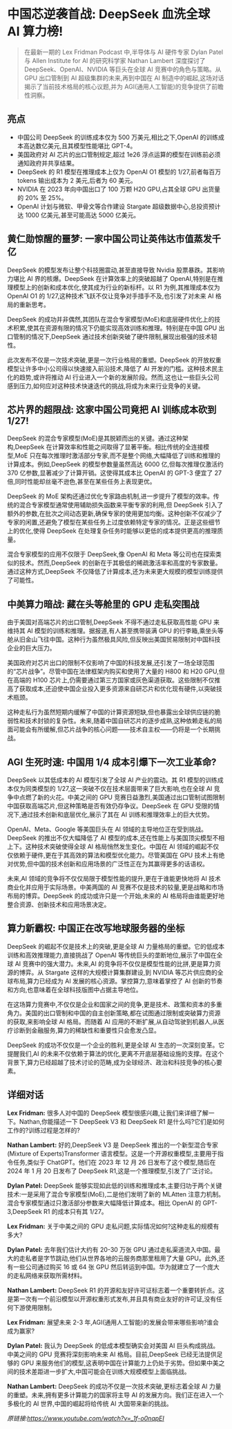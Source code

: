# 中国芯逆袭首战: DeepSeek 血洗全球 AI 算力榜!

> 在最新一期的 Lex Fridman Podcast 中,半导体与 AI 硬件专家 Dylan Patel 与 Allen Institute for AI 的研究科学家 Nathan Lambert 深度探讨了 DeepSeek、OpenAI、NVIDIA 等巨头在全球 AI 竞赛中的角色与策略。从 GPU 出口管制到 AI 超级集群的未来,再到中国在 AI 制造中的崛起,这场对话揭示了当前技术格局的核心议题,并为 AGI(通用人工智能)的竞争提供了前瞻性洞察。

## 亮点
- 中国公司 DeepSeek 的训练成本仅为 500 万美元,相比之下,OpenAI 的训练成本高达数亿美元,且其模型性能堪比 GPT-4。  
- 美国政府对 AI 芯片的出口管制规定,超过 1e26 浮点运算的模型在训练前必须通知政府并共享结果。  
- DeepSeek 的 R1 模型在推理成本上仅为 OpenAI O1 模型的 1/27,前者每百万 tokens 输出成本为 2 美元,后者为 60 美元。  
- NVIDIA 在 2023 年向中国出口了 100 万颗 H20 GPU,占其全球 GPU 出货量的 20% 至 25%。  
- OpenAI 计划与微软、甲骨文等合作建设 Stargate 超级数据中心,总投资预计达 1000 亿美元,甚至可能高达 5000 亿美元。

## 黄仁勋惊醒的噩梦: 一家中国公司让英伟达市值蒸发千亿
DeepSeek 的模型发布让整个科技圈震动,甚至直接导致 Nvidia 股票暴跌。其影响力堪比 AI 界的核爆。DeepSeek 在计算效率上的突破超越了 OpenAI,特别是在推理模型上的创新和成本优化,使其成为行业的新标杆。以 R1 为例,其推理成本仅为 OpenAI O1 的 1/27,这种技术飞跃不仅让竞争对手措手不及,也引发了对未来 AI 格局的重新思考。

DeepSeek 的成功并非偶然,其团队在混合专家模型(MoE)和底层硬件优化上的技术积累,使其在资源有限的情况下仍能实现高效训练和推理。特别是在中国 GPU 出口管制的情况下,DeepSeek 通过技术创新突破了硬件限制,展现出极强的技术韧性。

此次发布不仅是一次技术突破,更是一次行业格局的重塑。DeepSeek 的开放权重模型让许多中小公司得以快速接入前沿技术,降低了 AI 开发的门槛。这种技术民主化的趋势,或许将推动 AI 行业进入一个新的发展阶段。然而,这也让一些巨头公司感到压力,如何应对这种技术快速迭代的挑战,将成为未来行业竞争的关键。

## 芯片界的超限战: 这家中国公司竟把 AI 训练成本砍到 1/27!
DeepSeek 的混合专家模型(MoE)是其脱颖而出的关键。通过这种架构,DeepSeek 在计算效率和性能之间取得了显著平衡。相比传统的全连接模型,MoE 只在每次推理时激活部分专家,而不是整个网络,大幅降低了训练和推理的计算成本。例如,DeepSeek 的模型参数量虽然高达 6000 亿,但每次推理仅激活约 370 亿参数,显著减少了计算开销。这使得其成本比 OpenAI 的 GPT-3 便宜了 27 倍,同时性能却丝毫不逊色,甚至在某些任务上表现更优。

DeepSeek 的 MoE 架构还通过优化专家路由机制,进一步提升了模型的效率。传统的混合专家模型通常使用辅助损失函数来平衡专家的利用,但 DeepSeek 引入了额外的参数,在批次之间动态更新,确保专家的使用更加均衡。这种创新不仅减少了专家的闲置,还避免了模型在某些任务上过度依赖特定专家的情况。正是这些细节上的优化,使得 DeepSeek 在处理复杂任务时能够以更低的成本提供更高的推理质量。

混合专家模型的应用不仅限于 DeepSeek,像 OpenAI 和 Meta 等公司也在探索类似的技术。然而,DeepSeek 的创新在于其极低的稀疏激活率和高度的专家数量。通过这种方式,DeepSeek 不仅降低了计算成本,还为未来更大规模的模型训练提供了可能性。

## 中美算力暗战: 藏在头等舱里的 GPU 走私突围战
由于美国对高端芯片的出口管制,DeepSeek 不得不通过走私获取高性能 GPU 来维持其 AI 模型的训练和推理。据报道,有人甚至携带装满 GPU 的行李箱,乘坐头等舱从旧金山飞往中国。这种行为虽然极具风险,但反映出美国贸易限制对中国科技企业的巨大压力。

美国政府对芯片出口的限制不仅影响了中国的科技发展,还引发了一场全球范围的“芯片战争”。尽管中国在法律框架内购买和使用了大量的 H800 和 H20 GPU,但在高端的 H100 芯片上,仍需要通过第三方国家或灰色渠道获取。这些限制不仅推高了获取成本,还迫使中国企业投入更多资源来自研芯片和优化现有硬件,以突破技术瓶颈。

这种走私行为虽然短期内缓解了中国的计算资源短缺,但也暴露出全球供应链的脆弱性和技术封锁的复杂性。未来,随着中国自研芯片的逐步成熟,这种依赖走私的局面可能会有所缓解,但芯片战争的核心问题——技术自主权——仍将是一个长期挑战。

## AGI 生死时速: 中国用 1/4 成本引爆下一次工业革命?
DeepSeek 以其低成本的 AI 模型引发了全球 AI 产业的震动。其 R1 模型的训练成本仅为同类模型的 1/27,这一突破不仅在技术层面带来了巨大影响,也在全球 AI 竞争中点燃了新的火花。中美之间的 GPU 竞赛日益激烈,美国通过出口管制试图限制中国获取高端芯片,但这种策略是否有效仍存争议。DeepSeek 在 GPU 受限的情况下,通过技术创新和底层优化,展示了其在 AI 训练和推理效率上的巨大优势。

OpenAI、Meta、Google 等美国巨头在 AI 领域的主导地位正在受到挑战。DeepSeek 的推出不仅大幅降低了 AI 模型的成本,还在性能上与美国顶尖模型不相上下。这种技术突破使得全球 AI 格局悄然发生变化。中国在 AI 领域的崛起不仅仅依赖于硬件,更在于其高效的算法和模型优化能力。尽管美国在 GPU 技术上有绝对优势,但中国的技术创新和应用场景的广泛性正在为其赢得更多的话语权。

未来,AI 领域的竞争将不仅仅局限于模型性能的提升,更在于谁能更快地将 AI 技术商业化并应用于实际场景。中美两国的 AI 竞赛不仅是技术的较量,更是战略和市场布局的博弈。DeepSeek 的成功或许只是一个开始,未来的 AI 格局将由谁能更好地整合资源、创新技术和应用场景决定。

## 算力新霸权: 中国正在改写地球服务器的坐标
DeepSeek 的崛起不仅是技术上的突破,更是全球 AI 力量格局的重塑。它的低成本训练和高效推理能力,直接挑战了 OpenAI 等传统巨头的垄断地位,展示了中国在全球 AI 竞赛中的强大潜力。未来,AI 的竞争将不仅仅是模型性能的比拼,更是算力资源的博弈。从 Stargate 这样的大规模计算集群建设,到 NVIDIA 等芯片供应商的全球布局,算力已经成为 AI 发展的核心资源。掌控算力,意味着掌控了 AI 创新的节奏和方向,也意味着在全球科技版图中占据主导地位。

在这场算力竞赛中,不仅仅是企业和国家之间的竞争,更是技术、政策和资本的多重角力。美国的出口管制和中国的自主创新策略,都在试图通过限制或突破算力资源的获取,来影响全球 AI 格局。而随着 AI 应用的不断扩展,从自动驾驶到机器人,从医疗诊断到金融服务,算力的稀缺性和重要性只会愈发凸显。

DeepSeek 的成功不仅仅是一个企业的胜利,更是全球 AI 生态的一次深刻变革。它提醒我们,AI 的未来不仅依赖于算法的优化,更离不开底层基础设施的支撑。在这个背景下,算力已经超越了技术讨论的范畴,成为全球经济、政治和科技竞争的核心要素。

## 详细对话
**Lex Fridman:** 很多人对中国的 DeepSeek 模型很感兴趣,让我们来详细了解一下。Nathan,你能描述一下 DeepSeek V3 和 DeepSeek R1 是什么吗?它们是如何工作的?训练过程是怎样的?

**Nathan Lambert:** 好的,DeepSeek V3 是 DeepSeek 推出的一个新型混合专家(Mixture of Experts)Transformer 语言模型。这是一个开源权重模型,主要用于指令任务,类似于 ChatGPT。他们在 2023 年 12 月 26 日发布了这个模型,随后在 2024 年 1 月 20 日发布了 DeepSeek R1,这是一个推理模型,引发了广泛讨论。

**Dylan Patel:** DeepSeek 能够实现如此低的训练和推理成本,主要归功于两个关键技术:一是采用了混合专家模型(MoE),二是他们发明了新的 MLAtten 注意力机制。混合专家模型通过只激活部分参数来大幅降低计算成本。相比 OpenAI 的 GPT-3,DeepSeek R1 的成本只有其 1/27。

**Lex Fridman:** 关于中美之间的 GPU 走私问题,实际情况如何?这种走私的规模有多大?

**Dylan Patel:** 去年我们估计大约有 20-30 万张 GPU 通过走私渠道流入中国。最大的走私者是字节跳动,他们从世界各地的云服务商那里租用了大量 GPU。此外,还有一些公司通过购买 16 或 64 张 GPU 然后转运到中国。华为就建立了一个庞大的走私网络来获取所需材料。

**Nathan Lambert:** DeepSeek R1 的开源和友好许可证标志着一个重要转折点。这是第一次有一个前沿模型以开源权重形式发布,并且具有商业友好的许可证,没有任何下游使用限制。

**Lex Fridman:** 展望未来 2-3 年,AGI(通用人工智能)的发展会带来哪些影响?谁会成为赢家?

**Dylan Patel:** 我认为 DeepSeek 的低成本模型确实会对美国 AI 巨头构成挑战。中美之间的 GPU 竞赛将深刻影响未来 AI 格局。目前,DeepSeek 已经无法提供足够的 GPU 来服务他们的模型,这表明中国在计算能力上仍处于劣势。但如果中美之间的技术差距进一步扩大,中国可能会在训练大规模模型上面临挑战。

**Nathan Lambert:** DeepSeek 的成功不仅是一次技术突破,更标志着全球 AI 力量的重塑。未来,拥有更多计算能力的国家将主导 AI 的发展方向。我们正在进入一个多极化的 AI 世界,中国的崛起将给传统 AI 大国带来新的挑战。

_原链接:https://www.youtube.com/watch?v=_1f-o0nqpEI_
